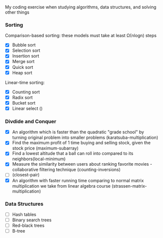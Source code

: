 My coding exercise when studying algorithms, data structures, and solving other things

### **Sorting**

Comparison-based sorting: these models must take at least Ω(nlogn) steps

- [x] Bubble sort
- [x] Selection sort
- [x] Insertion sort
- [x] Merge sort
- [x] Quick sort
- [x] Heap sort

Linear-time sorting:

- [x] Counting sort
- [x] Radix sort
- [x] Bucket sort
- [x] Linear select ()

### **Divdide and Conquer**

- [x] An algorithm which is faster than the quadratic "grade school" by turning original problem into smaller problems (karatsuba-multiplication)
- [x] Find the maximum profit of 1 time buying and selling stock, given the stock price (maximum-subarray)
- [x] Find a lowest altitude that a ball can roll into compared to its neighbors(local-minimum)
- [x] Measure the similarity between users about ranking favorite movies - collaborative filtering technique (counting-inversions)
- [ ] (closest-pair)
- [x] An algorithm with faster running time comparing to normal matrix multiplication we take from linear algebra course (strassen-matrix-multiplication)

### **Data Structures**

- [ ] Hash tables
- [ ] Binary search trees
- [ ] Red-black trees
- [ ] B-tree